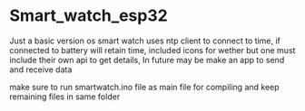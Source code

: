 # Smart_watch_esp32
Just a basic version os smart watch uses ntp client to connect to time, if connected to battery will retain time, included icons for wether but one must include their own api to get details, In future may be make an app to send and receive data


make sure to run smartwatch.ino file as main file for compiling and 
keep remaining files in same folder
